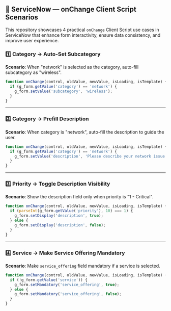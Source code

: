 
## 📌 ServiceNow — onChange Client Script Scenarios

This repository showcases 4 practical `onChange` Client Script use cases in ServiceNow that enhance form interactivity, ensure data consistency, and improve user experience.

### 1️⃣ Category → Auto-Set Subcategory

**Scenario**: When "network" is selected as the category, auto-fill subcategory as "wireless".

```javascript
function onChange(control, oldValue, newValue, isLoading, isTemplate) {
  if (g_form.getValue('category') == 'network') {
    g_form.setValue('subcategory', 'wireless');
  }
}
```

---

### 2️⃣ Category → Prefill Description

**Scenario**: When category is "network", auto-fill the description to guide the user.

```javascript
function onChange(control, oldValue, newValue, isLoading, isTemplate) {
  if (g_form.getValue('category') == 'network') {
    g_form.setValue('description', 'Please describe your network issue in detail.');
  }
}
```

---

### 3️⃣ Priority → Toggle Description Visibility

**Scenario**: Show the description field only when priority is "1 - Critical".

```javascript
function onChange(control, oldValue, newValue, isLoading, isTemplate) {
  if (parseInt(g_form.getValue('priority'), 10) === 1) {
    g_form.setDisplay('description', true);
  } else {
    g_form.setDisplay('description', false);
  }
}
```

---

### 4️⃣ Service → Make Service Offering Mandatory

**Scenario**: Make `service_offering` field mandatory if a service is selected.

```javascript
function onChange(control, oldValue, newValue, isLoading, isTemplate) {
  if (!g_form.getValue('service')) {
    g_form.setMandatory('service_offering', true);
  } else {
    g_form.setMandatory('service_offering', false);
  }
}
```
